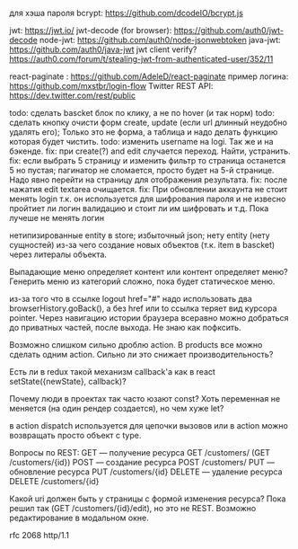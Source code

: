 для хэша пароля bcrypt: https://github.com/dcodeIO/bcrypt.js

jwt: https://jwt.io/
jwt-decode (for browser): https://github.com/auth0/jwt-decode
node-jwt: https://github.com/auth0/node-jsonwebtoken
java-jwt: https://github.com/auth0/java-jwt
jwt client verify?https://auth0.com/forum/t/stealing-jwt-from-authenticated-user/352/11

react-paginate : https://github.com/AdeleD/react-paginate
пример логина: https://github.com/mxstbr/login-flow
Twitter REST API: https://dev.twitter.com/rest/public



todo: сделать bascket блок по клику, а не по hover (и так норм)
todo: сделать кнопку очисти форм create, update (если url длинный неудобно удалять его); Только это не форма, а таблица и надо делать функцию которая будет чистить.
todo: изменить username на logi. Так же и на бэкенде.
fix: при create(?) and edit случается переход. Найти, устранить.
fix: если выбрать 5 страницу и изменить фильтр то страница останется 5 но пустая; пагинатор не сломается, просто будет на 5-й странице. Надо явно перейти на страницу для отображения результата.
fix: после нажатия edit textarea очищается.
fix: При обновлении аккаунта не стоит менять login т.к. он используется для шифрования пароля и не извесно пройтиет ли логин валидацию и стоит ли им шифровать и т.д. Пока лучеше не менять логин

нетипизированные entity в store; избыточный json; нету entity (нету сущностей) из-за чего создание новых объектов (т.к. item в bascket) через литералы объекта.

Выпадающие меню определяет контент или контент определяет меню? Генерить меню из категорий сложно, пока будет статическое меню.

из-за того что в ссылке logout href="#" надо использовать два browserHistory.goBack(), а без href или to ссылка теряет вид курсора pointer. Через навигацию истории браузера всеравно можно добраться до приватных частей, после выхода. Не знаю как пофксить.

Возможно слишком сильно дроблю action. В products все можно сделать одним action. Сильно ли это снижает производительность?

Есть ли в redux такой механизм callback'a как в react setState({newState}, callback)?

Почему люди в проектах так часто юзают const? Хоть переменная не меняется (на один рендер создается), но чем хуже let?

в action dispatch используется для цепочки вызовов или в action можно возвращать просто объект с type.

Вопросы по REST:
GET — получение ресурса   GET /customers/ (GET /customers/{id})
POST — создание ресурса   POST /customers/
PUT — обновление ресурса  PUT /customers/{id}
DELETE — удаление ресурса DELETE /customers/{id}

Какой uri должен быть у страницы с формой изменения ресурса? Пока решил так (GET /customers/{id}/edit), но это не REST. Возможно редактирование в модальном окне.


rfc 2068 http/1.1
